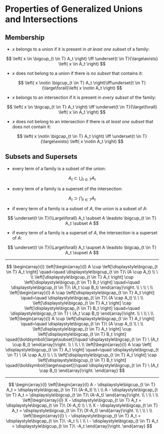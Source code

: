 # Properties of Generalized Unions and Intersections

## Membership

- $x$ belongs to a union if it is present in _at least one subset_ of a family:

$$
\left( x \in \bigcup_{t \in T} A_t \right)
\iff
\underset{t \in T}{\large\exists}
\left( x \in A_t \right)
$$

- $x$ does not belong to a union if there is _no subset_ that contains it:

$$
\left( x \notin \bigcup_{t \in T} A_t \right)\iff\underset{t \in T}{\large\forall}\left( x \notin A_t \right)
$$

- $x$ belongs to an intersection if it is present in _every subset_ of the family:

$$
\left( x \in \bigcap_{t \in T} A_t \right)
\iff
\underset{t \in T}{\large\forall}
\left( x \in A_t \right)
$$

- $x$ does not belong to an intersection if there is _at least one subset_ that does not contain it:

$$
\left( x \notin \bigcap_{t \in T} A_t \right)
\iff
\underset{t \in T}{\large\exists}
\left( x \notin A_t \right)
$$

## Subsets and Supersets

- every term of a family is a subset of the union:

$$
A_t \subset \bigcup_{t \in T} A_t
$$

- every term of a family is a superset of the intersection:

$$
A_t \supset \bigcap_{t \in T} A_t
$$

- if every term of a family is a subset of $A$, the union is a subset of $A$:

$$
\underset{t \in T}{\Large\forall} A_t \subset A
\leadsto
\bigcup_{t \in T} A_t \subset A
$$

- if every term of a family is a superset of $A$, the intersection is a superset of $A$:

$$
\underset{t \in T}{\Large\forall} A_t \supset A
\leadsto
\bigcap_{t \in T} A_t \supset A
$$

----

$$
\begin{array}{l}
\left|\begin{array}{l}
A \cup \left[\displaystyle\bigcup_{t \in T} A_t \right] \quad=\quad
\displaystyle\bigcup_{t \in T}\  (A \cup A_t)
\\
\ 
\\
\left[\displaystyle\bigcup_{t \in T} A_t \right] \cup \left[\displaystyle\bigcup_{t \in T} B_t \right] \quad=\quad
\displaystyle\bigcup_{t \in T}\  (A_t \cup B_t)
\end{array}\right.
\\
\ 
\\
\ 
\\
\left|\begin{array}{l}
A \cap \left[\displaystyle\bigcap_{t \in T} A_t \right] \quad=\quad
\displaystyle\bigcap_{t \in T}\  (A \cap A_t)
\\
\ 
\\
\left[\displaystyle\bigcap_{t \in T} A_t \right] \cap \left[\displaystyle\bigcap_{t \in T} B_t \right] \quad=\quad
\displaystyle\bigcap_{t \in T} \ (A_t \cap B_t)
\end{array}\right.
\\
\ 
\\
\ 
\\
\left|\begin{array}{l}
A \cup \left[\displaystyle\bigcap_{t \in T} A_t \right] \quad=\quad
\displaystyle\bigcap_{t \in T}\  (A \cup A_t)
\\
\ 
\\
\left[\displaystyle\bigcap_{t \in T} A_t \right] \cup \left[\displaystyle\bigcap_{t \in T} B_t \right] \quad{\boldsymbol{\large\subset}}\quad
\displaystyle\bigcap_{t \in T} \ (A_t \cup B_t)
\end{array}\right.
\\
\ 
\\
\ 
\\
\left|\begin{array}{l}
A \cap \left[ \displaystyle\bigcup_{t \in T} A_t \right] \quad=\quad
\displaystyle\bigcup_{t \in T} \ (A \cap A_t)
\\
\ 
\\
\left[\displaystyle\bigcup_{t \in T} A_t \right] \cap \left[\displaystyle\bigcup_{t \in T} B_t \right] \quad{\boldsymbol{\large\supset}}\quad
\displaystyle\bigcup_{t \in T} \ (A_t \cap B_t)
\end{array}\right.
\end{array}
$$

----

$$
\begin{array}{l}
\left|\begin{array}{l}
A - \displaystyle\bigcup_{t \in T} A_t =
\displaystyle\bigcap_{t \in T}\ (A-A_t)
\\
\ 
\\
A - \displaystyle\bigcap_{t \in T} A_t =
\displaystyle\bigcup_{t \in T}\ (A-A_t)
\end{array}\right.
\\
\ 
\\
\ 
\\
\left|\begin{array}{l}
X - \displaystyle\bigcup_{t \in T} A_t =
\displaystyle\bigcap_{t \in T}\ (X-A_t)
\\
\ 
\\
X - \displaystyle\bigcap_{t \in T} A_t =
\displaystyle\bigcup_{t \in T}\ (X-A_t)
\end{array}\right.
\\
\ 
\\
\ 
\\
\left|\begin{array}{l}
\ - \displaystyle\bigcup_{t \in T} A_t =
\displaystyle\bigcap_{t \in T}\ -A_t
\\
\ 
\\
\ - \displaystyle\bigcap_{t \in T} A_t =
\displaystyle\bigcup_{t \in T}\ -A_t
\end{array}\right.
\end{array}
$$


